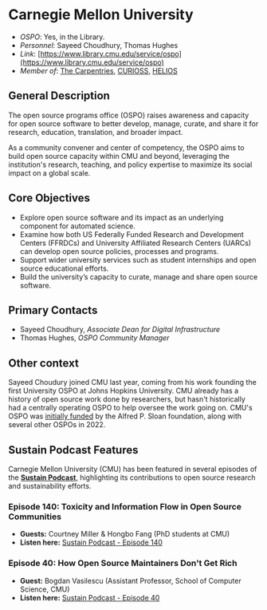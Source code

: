 # Carnegie Mellon University

- *OSPO*: Yes, in the Library.
- *Personnel*: Sayeed Choudhury, Thomas Hughes
- *Link*: [https://www.library.cmu.edu/service/ospo](https://www.library.cmu.edu/service/ospo)
- *Member of*: [The Carpentries](https://carpentries.org/members/), [CURIOSS](https://curioss.org/), [HELIOS](https://www.heliosopen.org/members)

## General Description

The open source programs office (OSPO) raises awareness and capacity for open source software to better develop, manage, curate, and share it for research, education, translation, and broader impact.

As a community convener and center of competency, the OSPO aims to build open source capacity within CMU and beyond, leveraging the institution's research, teaching, and policy expertise to maximize its social impact on a global scale.

## Core Objectives

- Explore open source software and its impact as an underlying component for automated science.
- Examine how both US Federally Funded Research and Development Centers (FFRDCs) and University Affiliated Research Centers (UARCs) can develop open source policies, processes and programs.
- Support wider university services such as student internships and open source educational efforts.
- Build the university’s capacity to curate, manage and share open source software.

## Primary Contacts

- Sayeed Choudhury, *Associate Dean for Digital Infrastructure*
- Thomas Hughes, *OSPO Community Manager*

## Other context

Sayeed Choudury joined CMU last year, coming from his work founding the first University OSPO at Johns Hopkins University. CMU already has a history of open source work done by researchers, but hasn't historically had a centrally operating OSPO to help oversee the work going on. CMU's OSPO was [initially funded](https://sloan.org/grant-detail/10077) by the Alfred P. Sloan foundation, along with several other OSPOs in 2022.

## Sustain Podcast Features

Carnegie Mellon University (CMU) has been featured in several episodes of the [**Sustain Podcast**](https://podcast.sustainoss.org/), highlighting its contributions to open source research and sustainability efforts.

### **Episode 140: Toxicity and Information Flow in Open Source Communities**  
- **Guests:** Courtney Miller & Hongbo Fang (PhD students at CMU)  
- **Listen here:** [Sustain Podcast - Episode 140](https://podcast.sustainoss.org/140)  

### **Episode 40: How Open Source Maintainers Don't Get Rich**  
- **Guest:** Bogdan Vasilescu (Assistant Professor, School of Computer Science, CMU)  
- **Listen here:** [Sustain Podcast - Episode 40](https://podcast.sustainoss.org/40)  
